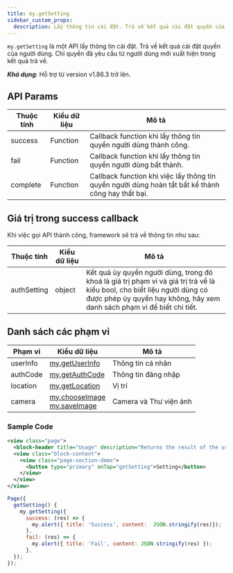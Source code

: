 ```yaml
---
title: my.getSetting
sidebar_custom_props:
  description: Lấy thông tin cài đặt. Trả về kết quả cài đặt quyền của người dùng
---
```


`my.getSetting` là một API lấy thông tin cài đặt. Trả về kết quả cài đặt quyền của người dùng. Chỉ quyền đã yêu cầu từ người dùng mới xuất hiện trong kết quả trả về.

**_Khả dụng_**: Hỗ trợ từ version v1.86.3 trở lên.

<!-- ## Quét mã để trải nghiệm

import { QRCode } from '@site/src/components/QRCode';

<QRCode page="pages/api/get-setting/index" />

## Demo

import { Simulator } from '@site/src/components/Simulator';

<Simulator page="pages/api/get-setting/index" /> -->

## API Params

| Thuộc tính | Kiểu dữ liệu | Mô tả                                                                                              |
| ---------- | ------------ | -------------------------------------------------------------------------------------------------- |
| success    | Function     | Callback function khi lấy thông tin quyền người dùng thành công.                                   |
| fail       | Function     | Callback function khi lấy thông tin quyền người dùng bất thành.                                    |
| complete   | Function     | Callback function khi việc lấy thông tin quyền người dùng hoàn tất bất kể thành công hay thất bại. |

## Giá trị trong success callback

Khi việc gọi API thành công, framework sẽ trả về thông tin như sau:

| Thuộc tính  | Kiểu dữ liệu | Mô tả                                                                                                                                                                                               |
| ----------- | ------------ | --------------------------------------------------------------------------------------------------------------------------------------------------------------------------------------------------- |
| authSetting | object       | Kết quả ủy quyền người dùng, trong đó khoá là giá trị phạm vi và giá trị trả về là kiểu bool, cho biết liệu người dùng có được phép ủy quyền hay không, hãy xem danh sách phạm vi để biết chi tiết. |

## Danh sách các phạm vi

| Phạm vi  | Kiểu dữ liệu                                                                                  | Mô tả                  |
| -------- | --------------------------------------------------------------------------------------------- | ---------------------- |
| userInfo | <a href="/docs/api/open/get-user-info">my.getUserInfo</a>                                     | Thông tin cá nhân      |
| authCode | <a href="/docs/api/open/get-auth-code">my.getAuthCode</a>                                     | Thông tin đăng nhập    |
| location | <a href="/docs/api/geo/location/get-location">my.getLocation</a>                              | Vị trí                 |
| camera   | <a href="/docs/api/media/image/save-image">my.chooseImage</a><br/><a href="">my.saveImage</a> | Camera và Thư viện ảnh |

### Sample Code

```xml
<view class="page">
  <block-header title="Usage" description="Returns the result of the user's permission settings. Only permissions requested from the user are returned" />
  <view class="block-content">
    <view class="page-section-demo">
      <button type="primary" onTap="getSetting">Setting</button>
    </view>
  </view>
</view>
```

```js
Page({
  getSetting() {
    my.getSetting({
      success: (res) => {
        my.alert({ title: 'Success', content:  JSON.stringify(res)});
      },
      fail: (res) => {
        my.alert({ title: 'Fail', content: JSON.stringify(res) });
      },
  });
});
```
